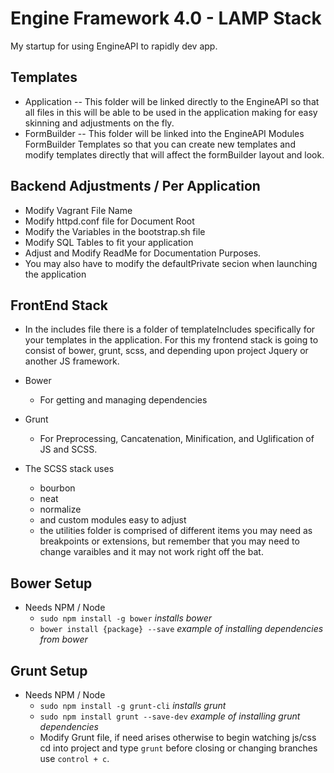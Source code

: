 # Engine Framework 4.0 - LAMP Stack

My startup for using EngineAPI to rapidly dev app.

## Templates
  - Application
  -- This folder will be linked directly to the EngineAPI so that all files in this will be able to be used in the application making for easy skinning and adjustments on the fly.
  - FormBuilder
  -- This folder will be linked into the EngineAPI Modules FormBuilder Templates so that you can create new templates and modify templates directly that will affect the formBuilder layout and look.

## Backend Adjustments / Per Application
 - Modify Vagrant File Name
 - Modify httpd.conf file for Document Root
 - Modify the Variables in the bootstrap.sh file
 - Modify SQL Tables to fit your application
 - Adjust and Modify ReadMe for Documentation Purposes.
 - You may also have to modify the defaultPrivate secion when launching the application

## FrontEnd Stack
 - In the includes file there is a folder of templateIncludes specifically for your templates in the application.  For this my frontend stack is going to consist of bower, grunt, scss, and depending upon project Jquery or another JS framework.

- Bower
   * For getting and managing dependencies

 - Grunt
   * For Preprocessing, Cancatenation, Minification, and Uglification of JS and SCSS.

 - The SCSS stack uses
   * bourbon
   * neat
   * normalize
   * and custom modules easy to adjust
   * the utilities folder  is comprised of different items you may need as breakpoints or extensions, but remember that you may need to change varaibles and it may not work right off the bat.

## Bower Setup
  - Needs NPM / Node
    * ```sudo npm install -g bower``` _installs bower_
    * ```bower install {package} --save``` _example of installing dependencies from bower_

## Grunt Setup
- Needs NPM / Node
    - ```sudo npm install -g grunt-cli``` _installs grunt_
    - ```sudo npm install grunt --save-dev``` _example of installing grunt dependencies_
    - Modify Grunt file, if need arises otherwise to begin watching js/css cd into project and type ```grunt``` before closing or changing branches use ```control + c```.


